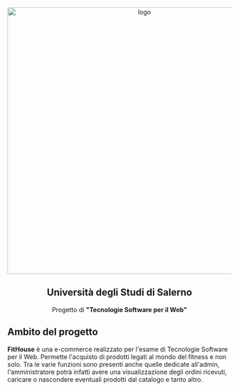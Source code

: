 <div align = "center">
<img src="https://i.imgur.com/nZrL66W.png" alt="logo" width="600"/>
<h2>Università degli Studi di Salerno</h2>
Progetto di <strong> "Tecnologie Software per il Web" </strong> 
</div>

<h2>Ambito del progetto</h2>

**FitHouse** è una e-commerce realizzato per l'esame di Tecnologie Software per il Web. 
Permette l'acquisto di prodotti legati al mondo del fitness e non solo.
Tra le varie funzioni sono presenti anche quelle dedicate all'admin, l'amministratore potrà infatti avere una visualizzazione degli ordini ricevuti, caricare o nascondere eventuali prodotti dal catalogo e tanto altro.
